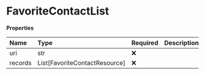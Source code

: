 # FavoriteContactList

**Properties**

| Name    | Type                          | Required | Description |
| :------ | :---------------------------- | :------- | :---------- |
| uri     | str                           | ❌       |             |
| records | List[FavoriteContactResource] | ❌       |             |

<!-- This file was generated by liblab | https://liblab.com/ -->
